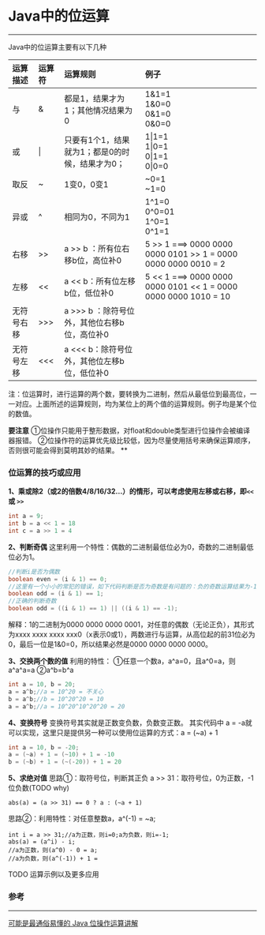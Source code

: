 # Java中的位运算

---

Java中的位运算主要有以下几种

| 运算描述 | 运算符 | 运算规则 | 例子 |
| :--- | :--- | :--- | :--- |
| 与 | & | 都是1，结果才为1；其他情况结果为0 | 1&1=1<br>1&0=0<br>0&1=0<br>0&0=0 |
| 或 | \| | 只要有1个1，结果就为1；都是0的时候，结果才为0； | 1\|1=1<br>1\|0=1<br>0\|1=1<br>0\|0=0 |
| 取反 | ~ | 1变0，0变1 | ~0=1<br>~1=0 |
| 异或 | ^ | 相同为0，不同为1 | 1^1=0<br>0^0=01<br>1^0=1<br>0^1=1 |
| 右移 | &gt;&gt; | a &gt;&gt; b ：所有位右移b位，高位补0 |  5 >> 1 ===>  0000 0000 0000 0101 >> 1  = 0000 0000 0000 0010 = 2<br>|
| 左移 |<<  |a << b：所有位左移b位，低位补0  | 5 << 1 ===>  0000 0000 0000 0101 << 1  = 0000 0000 0000 1010 = 10
|无符号右移 | >>> | a >>> b ：除符号位外，其他位右移b位，高位补0 | |
| 无符号左移 |<<<  |a <<< b：除符号位外，其他位左移b位，低位补0  ||

注：位运算时，进行运算的两个数，要转换为二进制，然后从最低位到最高位，一一对应。上面所述的运算规则，均为某位上的两个值的运算规则。例子均是某个位的数值。

**要注意**
①位操作只能用于整形数据，对float和double类型进行位操作会被编译器报错。
②位操作符的运算优先级比较低，因为尽量使用括号来确保运算顺序，否则很可能会得到莫明其妙的结果。
**
### 位运算的技巧或应用

**1、乘或除2（或2的倍数4/8/16/32...）的情形，可以考虑使用左移或右移，即`<<`或 `>>`**
```java
int a = 9;
int b = a << 1 = 18
int c = a >> 1 = 4
```


**2、判断奇偶**
这里利用一个特性：偶数的二进制最低位必为0，奇数的二进制最低位必为1。
```java
//判断i是否为偶数
boolean even = (i & 1) == 0;
//这里有一个小小的常犯的错误，如下代码判断是否为奇数是有问题的：负的奇数运算结果为-1。
boolean odd = (i & 1) == 1;
//正确的判断奇数
boolean odd = ((i & 1) == 1) || ((i & 1) == -1);
```
解释：1的二进制为0000 0000 0000 0001，对任意的偶数（无论正负），其形式为xxxx xxxx xxxx xxx0（x表示0或1），两数进行与运算，从高位起的前31位必为0，最后一位是1&0=0，所以结果必然是0000 0000 0000 0000。

**3、交换两个数的值**
利用的特性：
①任意一个数a，a^a=0，且a^0=a，则a^a^a=a 
②a^b=b^a
```java
int a = 10, b = 20;
a = a^b;//a = 10^20 = 不关心
b = a^b;//b = 10^20^20 = 10
a = a^b;//a = 10^20^10^20^20 = 20
```

**4、变换符号**
变换符号其实就是正数变负数，负数变正数。
其实代码中 a = -a就可以实现，这里只是提供另一种可以使用位运算的方式：a = (~a) + 1
```java
int a = 10, b = -20;
a = (~a) + 1 = (~10) + 1 = -10
b = (~b) + 1 = (~(-20)) + 1 = 20
```

**5、求绝对值**
思路①：取符号位，判断其正负
a >> 31：取符号位，0为正数，-1位负数(TODO why)
```
abs(a) = (a >> 31) == 0 ? a : (~a + 1)
```
思路②：利用特性：对任意整数a，a^(-1) = ~a;
```
int i = a >> 31;//a为正数，则i=0;a为负数，则i=-1;
abs(a) = (a^i) - i;
//a为正数，则(a^0) - 0 = a;
//a为负数，则(a^(-1)) + 1 = 
```

TODO 运算示例以及更多应用




### 参考
---
[可能是最通俗易懂的 Java 位操作运算讲解](https://juejin.im/entry/58f9b6118d6d8100588060d6)
